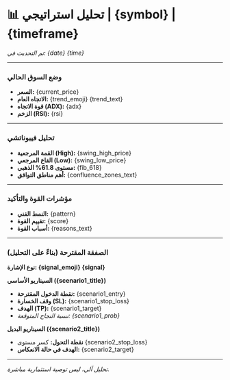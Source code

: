 # 📊 **تحليل استراتيجي | {symbol} | {timeframe}**
*تم التحديث في: {date} {time}*

---

### **وضع السوق الحالي**
- **السعر:** {current_price}
- **الاتجاه العام:** {trend_emoji} {trend_text}
- **قوة الاتجاه (ADX):** {adx}
- **الزخم (RSI):** {rsi}

---

### **تحليل فيبوناتشي**
- **القمة المرجعية (High):** {swing_high_price}
- **القاع المرجعي (Low):** {swing_low_price}
- **مستوى 61.8% الذهبي:** {fib_618}
- **أهم مناطق التوافق:**
{confluence_zones_text}

---

### **مؤشرات القوة والتأكيد**
- **النمط الفني:** {pattern}
- **تقييم القوة:** {score}
- **أسباب القوة:**
{reasons_text}

---

### **الصفقة المقترحة (بناءً على التحليل)**
**نوع الإشارة: {signal_emoji} {signal}**

**السيناريو الأساسي ({scenario1_title})**
- **نقطة الدخول المقترحة:** {scenario1_entry}
- **وقف الخسارة (SL):** {scenario1_stop_loss}
- **الهدف (TP):** {scenario1_target}
- *نسبة النجاح المتوقعة: {scenario1_prob}*

**السيناريو البديل ({scenario2_title})**
- **نقطة التحول:** كسر مستوى {scenario2_stop_loss}
- **الهدف في حالة الانعكاس:** {scenario2_target}

---
*تحليل آلي، ليس توصية استثمارية مباشرة.*

